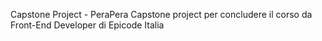 Capstone Project - PeraPera
Capstone project per concludere il corso da Front-End Developer di Epicode Italia
